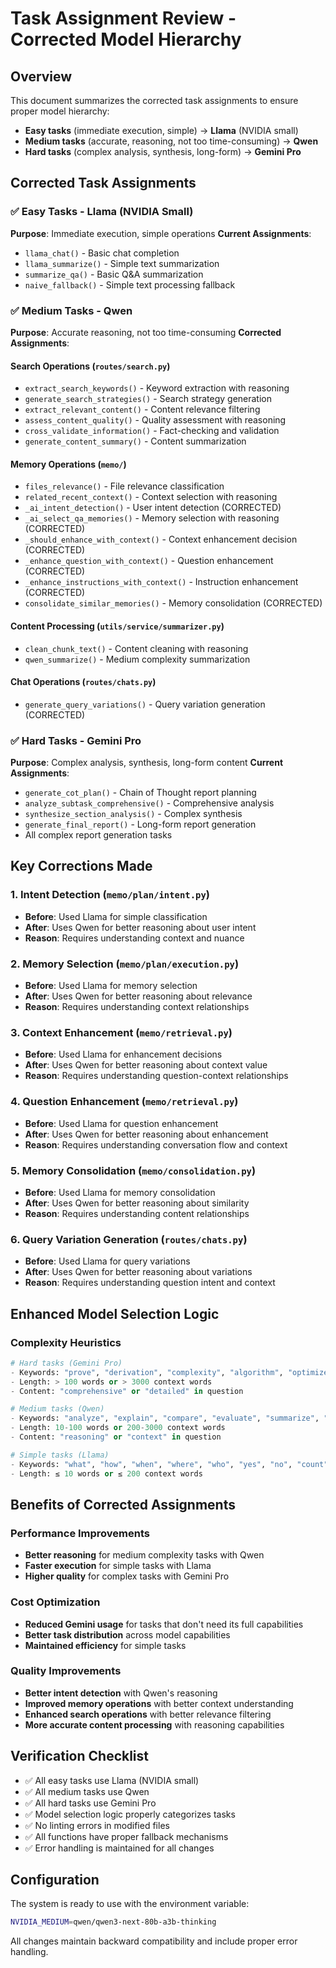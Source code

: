 # Task Assignment Review - Corrected Model Hierarchy

## Overview
This document summarizes the corrected task assignments to ensure proper model hierarchy:
- **Easy tasks** (immediate execution, simple) → **Llama** (NVIDIA small)
- **Medium tasks** (accurate, reasoning, not too time-consuming) → **Qwen**
- **Hard tasks** (complex analysis, synthesis, long-form) → **Gemini Pro**

## Corrected Task Assignments

### ✅ **Easy Tasks - Llama (NVIDIA Small)**
**Purpose**: Immediate execution, simple operations
**Current Assignments**:
- `llama_chat()` - Basic chat completion
- `llama_summarize()` - Simple text summarization
- `summarize_qa()` - Basic Q&A summarization
- `naive_fallback()` - Simple text processing fallback

### ✅ **Medium Tasks - Qwen**
**Purpose**: Accurate reasoning, not too time-consuming
**Corrected Assignments**:

#### **Search Operations** (`routes/search.py`)
- `extract_search_keywords()` - Keyword extraction with reasoning
- `generate_search_strategies()` - Search strategy generation
- `extract_relevant_content()` - Content relevance filtering
- `assess_content_quality()` - Quality assessment with reasoning
- `cross_validate_information()` - Fact-checking and validation
- `generate_content_summary()` - Content summarization

#### **Memory Operations** (`memo/`)
- `files_relevance()` - File relevance classification
- `related_recent_context()` - Context selection with reasoning
- `_ai_intent_detection()` - User intent detection (CORRECTED)
- `_ai_select_qa_memories()` - Memory selection with reasoning (CORRECTED)
- `_should_enhance_with_context()` - Context enhancement decision (CORRECTED)
- `_enhance_question_with_context()` - Question enhancement (CORRECTED)
- `_enhance_instructions_with_context()` - Instruction enhancement (CORRECTED)
- `consolidate_similar_memories()` - Memory consolidation (CORRECTED)

#### **Content Processing** (`utils/service/summarizer.py`)
- `clean_chunk_text()` - Content cleaning with reasoning
- `qwen_summarize()` - Medium complexity summarization

#### **Chat Operations** (`routes/chats.py`)
- `generate_query_variations()` - Query variation generation (CORRECTED)

### ✅ **Hard Tasks - Gemini Pro**
**Purpose**: Complex analysis, synthesis, long-form content
**Current Assignments**:
- `generate_cot_plan()` - Chain of Thought report planning
- `analyze_subtask_comprehensive()` - Comprehensive analysis
- `synthesize_section_analysis()` - Complex synthesis
- `generate_final_report()` - Long-form report generation
- All complex report generation tasks

## Key Corrections Made

### 1. **Intent Detection** (`memo/plan/intent.py`)
- **Before**: Used Llama for simple classification
- **After**: Uses Qwen for better reasoning about user intent
- **Reason**: Requires understanding context and nuance

### 2. **Memory Selection** (`memo/plan/execution.py`)
- **Before**: Used Llama for memory selection
- **After**: Uses Qwen for better reasoning about relevance
- **Reason**: Requires understanding context relationships

### 3. **Context Enhancement** (`memo/retrieval.py`)
- **Before**: Used Llama for enhancement decisions
- **After**: Uses Qwen for better reasoning about context value
- **Reason**: Requires understanding question-context relationships

### 4. **Question Enhancement** (`memo/retrieval.py`)
- **Before**: Used Llama for question enhancement
- **After**: Uses Qwen for better reasoning about enhancement
- **Reason**: Requires understanding conversation flow and context

### 5. **Memory Consolidation** (`memo/consolidation.py`)
- **Before**: Used Llama for memory consolidation
- **After**: Uses Qwen for better reasoning about similarity
- **Reason**: Requires understanding content relationships

### 6. **Query Variation Generation** (`routes/chats.py`)
- **Before**: Used Llama for query variations
- **After**: Uses Qwen for better reasoning about variations
- **Reason**: Requires understanding question intent and context

## Enhanced Model Selection Logic

### **Complexity Heuristics**
```python
# Hard tasks (Gemini Pro)
- Keywords: "prove", "derivation", "complexity", "algorithm", "optimize", "theorem", "rigorous", "step-by-step", "policy critique", "ambiguity", "counterfactual", "comprehensive", "detailed analysis", "synthesis", "evaluation"
- Length: > 100 words or > 3000 context words
- Content: "comprehensive" or "detailed" in question

# Medium tasks (Qwen)
- Keywords: "analyze", "explain", "compare", "evaluate", "summarize", "extract", "classify", "identify", "describe", "discuss", "reasoning", "context", "enhance", "select", "consolidate"
- Length: 10-100 words or 200-3000 context words
- Content: "reasoning" or "context" in question

# Simple tasks (Llama)
- Keywords: "what", "how", "when", "where", "who", "yes", "no", "count", "list", "find"
- Length: ≤ 10 words or ≤ 200 context words
```

## Benefits of Corrected Assignments

### **Performance Improvements**
- **Better reasoning** for medium complexity tasks with Qwen
- **Faster execution** for simple tasks with Llama
- **Higher quality** for complex tasks with Gemini Pro

### **Cost Optimization**
- **Reduced Gemini usage** for tasks that don't need its full capabilities
- **Better task distribution** across model capabilities
- **Maintained efficiency** for simple tasks

### **Quality Improvements**
- **Better intent detection** with Qwen's reasoning
- **Improved memory operations** with better context understanding
- **Enhanced search operations** with better relevance filtering
- **More accurate content processing** with reasoning capabilities

## Verification Checklist

- ✅ All easy tasks use Llama (NVIDIA small)
- ✅ All medium tasks use Qwen
- ✅ All hard tasks use Gemini Pro
- ✅ Model selection logic properly categorizes tasks
- ✅ No linting errors in modified files
- ✅ All functions have proper fallback mechanisms
- ✅ Error handling is maintained for all changes

## Configuration

The system is ready to use with the environment variable:
```bash
NVIDIA_MEDIUM=qwen/qwen3-next-80b-a3b-thinking
```

All changes maintain backward compatibility and include proper error handling.
